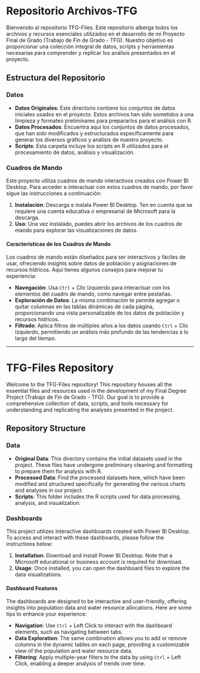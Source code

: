 # Repositorio Archivos-TFG

Bienvenido al repositorio TFG-Files. Este repositorio alberga todos los archivos y recursos esenciales utilizados en el desarrollo de mi Proyecto Final de Grado (Trabajo de Fin de Grado - TFG). Nuestro objetivo es proporcionar una colección integral de datos, scripts y herramientas necesarias para comprender y replicar los análisis presentados en el proyecto.

## Estructura del Repositorio

### Datos
- **Datos Originales**: Este directorio contiene los conjuntos de datos iniciales usados en el proyecto. Estos archivos han sido sometidos a una limpieza y formateo preliminares para prepararlos para el análisis con R.
- **Datos Procesados**: Encuentra aquí los conjuntos de datos procesados, que han sido modificados y estructurados específicamente para generar los diversos gráficos y análisis de nuestro proyecto.
- **Scripts**: Esta carpeta incluye los scripts en R utilizados para el procesamiento de datos, análisis y visualización.

### Cuadros de Mando
Este proyecto utiliza cuadros de mando interactivos creados con Power BI Desktop. Para acceder e interactuar con estos cuadros de mando, por favor sigue las instrucciones a continuación:

1. **Instalación**: Descarga e instala Power BI Desktop. Ten en cuenta que se requiere una cuenta educativa o empresarial de Microsoft para la descarga.
2. **Uso**: Una vez instalado, puedes abrir los archivos de los cuadros de mando para explorar las visualizaciones de datos.

#### Características de los Cuadros de Mando
Los cuadros de mando están diseñados para ser interactivos y fáciles de usar, ofreciendo insights sobre datos de población y asignaciones de recursos hídricos. Aquí tienes algunos consejos para mejorar tu experiencia:

- **Navegación**: Usa `Ctrl` + Clic Izquierdo para interactuar con los elementos del cuadro de mando, como navegar entre pestañas.
- **Exploración de Datos**: La misma combinación te permite agregar o quitar columnas en las tablas dinámicas de cada página, proporcionando una vista personalizable de los datos de población y recursos hídricos.
- **Filtrado**: Aplica filtros de múltiples años a los datos usando `Ctrl` + Clic Izquierdo, permitiendo un análisis más profundo de las tendencias a lo largo del tiempo.

---

# TFG-Files Repository

Welcome to the TFG-Files repository! This repository houses all the essential files and resources used in the development of my Final Degree Project (Trabajo de Fin de Grado - TFG). Our goal is to provide a comprehensive collection of data, scripts, and tools necessary for understanding and replicating the analyses presented in the project.

## Repository Structure

### Data
- **Original Data**: This directory contains the initial datasets used in the project. These files have undergone preliminary cleaning and formatting to prepare them for analysis with R.
- **Processed Data**: Find the processed datasets here, which have been modified and structured specifically for generating the various charts and analyses in our project.
- **Scripts**: This folder includes the R scripts used for data processing, analysis, and visualization.

### Dashboards
This project utilizes interactive dashboards created with Power BI Desktop. To access and interact with these dashboards, please follow the instructions below:

1. **Installation**: Download and install Power BI Desktop. Note that a Microsoft educational or business account is required for download.
2. **Usage**: Once installed, you can open the dashboard files to explore the data visualizations.

#### Dashboard Features
The dashboards are designed to be interactive and user-friendly, offering insights into population data and water resource allocations. Here are some tips to enhance your experience:

- **Navigation**: Use `Ctrl` + Left Click to interact with the dashboard elements, such as navigating between tabs.
- **Data Exploration**: The same combination allows you to add or remove columns in the dynamic tables on each page, providing a customizable view of the population and water resource data.
- **Filtering**: Apply multiple-year filters to the data by using `Ctrl` + Left Click, enabling a deeper analysis of trends over time.
